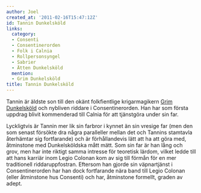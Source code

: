 ```yaml
---
author: Joel
created_at: '2011-02-16T15:47:12Z'
id: Tannin Dunkelsköld
links:
  category:
  - Consenti
  - Consentinerorden
  - Folk i Calnia
  - Rollpersonsyngel
  - Sabrier
  - Ätten Dunkelsköld
  mention:
  - Grim Dunkelsköld
title: Tannin Dunkelsköld
---
```


Tannin är äldste son till den okänt folkfientlige krigarmagikern [Grim Dunkelsköld] och nybliven
riddare i Consentinerorden. Han har som första uppdrag blivit kommenderad till Calnia för att
tjänstgöra under sin far.

Lyckligtvis är Tannin mer lik sin farbror i kynnet än sin vresige far (men den som senast försökte
dra några paralleller mellan det och Tannins stamtavla återhämtar sig fortfarande) och är
förhållandevis lätt att ha att göra med, åtminstone med Dunkelsköldska mått mätt. Som sin far är han
lång och grov, men har inte riktigt samma intresse för teoretisk lärdom, vilket ledde till att hans
karriär inom Legio Colonan kom av sig till förmån för en mer traditionell riddaruppfostran. Eftersom
han gjorde sin väpnartjänst i Consentinerorden har han dock fortfarande nära band till Legio Colonan
(eller åtminstone hus Consenti) och har, åtminstone formellt, graden av adept.

  [Grim Dunkelsköld]: Grim_Dunkelsköld